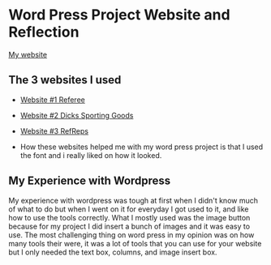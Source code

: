 # Word Press Project Website and Reflection

[My website](https://refereeequipment.wordpress.com)



## The 3 websites I used

- [Website #1 Referee](https://www.referee.com/) 
- [Website #2 Dicks Sporting Goods](https://www.dickssportinggoods.com/a/referee-supplies-0axz00a.html)
- [Website #3 RefReps](https://www.refreps.com/)

 - How these websites helped me with my word press project is that I used the font and i really liked on how it looked.



## My Experience with Wordpress

My experience with wordpress was tough at first when I didn't know much of what to do but when I went on it for everyday I got used to it, and like how to use the tools correctly. What I mostly used was the image button because for my project I did insert a bunch of images and it was easy to use. The most challenging thing on word press in my opinion was on how many tools their were, it was a lot of tools that you can use for your website but I only needed the text box, columns, and image insert box. 

